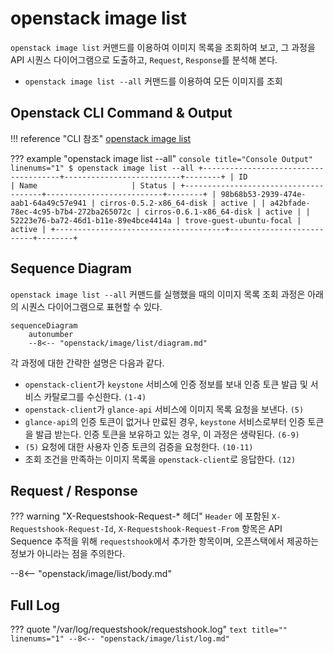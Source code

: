# openstack image list

`openstack image list` 커맨드를 이용하여 이미지 목록을 조회하여 보고, 그 과정을 API 시퀀스 다이어그램으로 도출하고, `Request`, `Response`를 분석해 본다.  

* `openstack image list --all` 커맨드를 이용하여 모든 이미지를 조회  

## Openstack CLI Command & Output

!!! reference "CLI 참조"
    [openstack image list](https://docs.openstack.org/python-openstackclient/zed/cli/command-objects/image-v2.html#image-list)

??? example "openstack image list --all"
    ``` console title="Console Output" linenums="1"
    $ openstack image list --all
    +--------------------------------------+--------------------------+--------+
    | ID                                   | Name                     | Status |
    +--------------------------------------+--------------------------+--------+
    | 98b68b53-2939-474e-aab1-64a49c57e941 | cirros-0.5.2-x86_64-disk | active |
    | a42bfade-78ec-4c95-b7b4-272ba265072c | cirros-0.6.1-x86_64-disk | active |
    | 52223e76-ba72-46d1-b11e-89e4bce4414a | trove-guest-ubuntu-focal | active |
    +--------------------------------------+--------------------------+--------+
    ```


## Sequence Diagram

`openstack image list --all` 커맨드를 실행했을 때의 이미지 목록 조회 과정은 아래의 시퀀스 다이어그램으로 표현할 수 있다.  

``` mermaid
sequenceDiagram
    autonumber
    --8<-- "openstack/image/list/diagram.md"
```

각 과정에 대한 간략한 설명은 다음과 같다.   

* `openstack-client`가 `keystone` 서비스에 인증 정보를 보내 인증 토큰 발급 및 서비스 카탈로그를 수신한다. `(1-4)`
* `openstack-client`가 `glance-api` 서비스에 이미지 목록 요청을 보낸다. `(5)`
* `glance-api`의 인증 토큰이 없거나 만료된 경우, `keystone` 서비스로부터 인증 토큰을 발급 받는다. 인증 토큰을 보유하고 있는 경우, 이 과정은 생략된다. `(6-9)`  
* `(5)` 요청에 대한 사용자 인증 토큰의 검증을 요청한다. `(10-11)`
* 조회 조건을 만족하는 이미지 목록을 `openstack-client`로 응답한다. `(12)`

## Request / Response

??? warning "X-Requestshook-Request-* 헤더"
    `Header` 에 포함된 `X-Requestshook-Request-Id`, `X-Requestshook-Request-From` 항목은 API Sequence 추적을 위해 `requestshook`에서 추가한 항목이며, 오픈스택에서 제공하는 정보가 아니라는 점을 주의한다.    

--8<-- "openstack/image/list/body.md"

## Full Log

??? quote "/var/log/requestshook/requestshook.log"
    ``` text title="" linenums="1"
    --8<-- "openstack/image/list/log.md"
    ```
